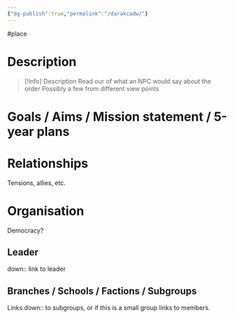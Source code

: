 ```yaml
---
{"dg-publish":true,"permalink":"/darakcadw/"}
---
```


#place

# Description

> [!info] Description
> Read our of what an NPC would say about the order
> Possibly a few from different view points

# Goals / Aims / Mission statement / 5-year plans

# Relationships

Tensions, allies, etc.

# Organisation

Democracy? 

## Leader

down:: link to leader

## Branches / Schools / Factions / Subgroups

Links down:: to subgroups, or if this is a small group links to members. 